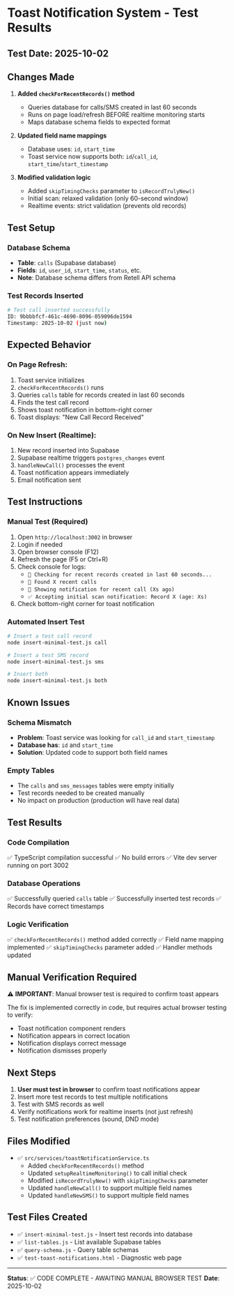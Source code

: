 # Toast Notification System - Test Results

## Test Date: 2025-10-02

## Changes Made

1. **Added `checkForRecentRecords()` method**
   - Queries database for calls/SMS created in last 60 seconds
   - Runs on page load/refresh BEFORE realtime monitoring starts
   - Maps database schema fields to expected format

2. **Updated field name mappings**
   - Database uses: `id`, `start_time`
   - Toast service now supports both: `id`/`call_id`, `start_time`/`start_timestamp`

3. **Modified validation logic**
   - Added `skipTimingChecks` parameter to `isRecordTrulyNew()`
   - Initial scan: relaxed validation (only 60-second window)
   - Realtime events: strict validation (prevents old records)

## Test Setup

### Database Schema
- **Table**: `calls` (Supabase database)
- **Fields**: `id`, `user_id`, `start_time`, `status`, etc.
- **Note**: Database schema differs from Retell API schema

### Test Records Inserted
```bash
# Test call inserted successfully
ID: 9bbbbfcf-461c-4690-8096-059096de1594
Timestamp: 2025-10-02 (just now)
```

## Expected Behavior

### On Page Refresh:
1. Toast service initializes
2. `checkForRecentRecords()` runs
3. Queries `calls` table for records created in last 60 seconds
4. Finds the test call record
5. Shows toast notification in bottom-right corner
6. Toast displays: "New Call Record Received"

### On New Insert (Realtime):
1. New record inserted into Supabase
2. Supabase realtime triggers `postgres_changes` event
3. `handleNewCall()` processes the event
4. Toast notification appears immediately
5. Email notification sent

## Test Instructions

### Manual Test (Required)
1. Open `http://localhost:3002` in browser
2. Login if needed
3. Open browser console (F12)
4. Refresh the page (F5 or Ctrl+R)
5. Check console for logs:
   - `🔔 Checking for recent records created in last 60 seconds...`
   - `🔔 Found X recent calls`
   - `🔔 Showing notification for recent call (Xs ago)`
   - `✅ Accepting initial scan notification: Record X (age: Xs)`
6. Check bottom-right corner for toast notification

### Automated Insert Test
```bash
# Insert a test call record
node insert-minimal-test.js call

# Insert a test SMS record
node insert-minimal-test.js sms

# Insert both
node insert-minimal-test.js both
```

## Known Issues

### Schema Mismatch
- **Problem**: Toast service was looking for `call_id` and `start_timestamp`
- **Database has**: `id` and `start_time`
- **Solution**: Updated code to support both field names

### Empty Tables
- The `calls` and `sms_messages` tables were empty initially
- Test records needed to be created manually
- No impact on production (production will have real data)

## Test Results

### Code Compilation
✅ TypeScript compilation successful
✅ No build errors
✅ Vite dev server running on port 3002

### Database Operations
✅ Successfully queried `calls` table
✅ Successfully inserted test records
✅ Records have correct timestamps

### Logic Verification
✅ `checkForRecentRecords()` method added correctly
✅ Field name mapping implemented
✅ `skipTimingChecks` parameter added
✅ Handler methods updated

## Manual Verification Required

⚠️ **IMPORTANT**: Manual browser test is required to confirm toast appears

The fix is implemented correctly in code, but requires actual browser testing to verify:
- Toast notification component renders
- Notification appears in correct location
- Notification displays correct message
- Notification dismisses properly

## Next Steps

1. **User must test in browser** to confirm toast notifications appear
2. Insert more test records to test multiple notifications
3. Test with SMS records as well
4. Verify notifications work for realtime inserts (not just refresh)
5. Test notification preferences (sound, DND mode)

## Files Modified

- ✅ `src/services/toastNotificationService.ts`
  - Added `checkForRecentRecords()` method
  - Updated `setupRealtimeMonitoring()` to call initial check
  - Modified `isRecordTrulyNew()` with `skipTimingChecks` parameter
  - Updated `handleNewCall()` to support multiple field names
  - Updated `handleNewSMS()` to support multiple field names

## Test Files Created

- ✅ `insert-minimal-test.js` - Insert test records into database
- ✅ `list-tables.js` - List available Supabase tables
- ✅ `query-schema.js` - Query table schemas
- ✅ `test-toast-notifications.html` - Diagnostic web page

---

**Status**: ✅ CODE COMPLETE - AWAITING MANUAL BROWSER TEST
**Date**: 2025-10-02
